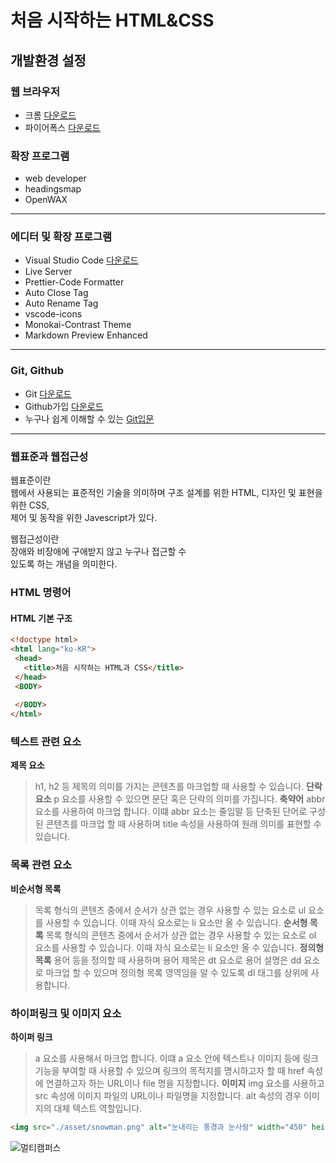 # 처음 시작하는 HTML&CSS
## 개발환경 설정
### 웹 브라우저
 * 크롬 [다운로드](https://www.google.co.kr/chrome/index.html)  
 * 파이어폭스 [다운로드](https://www.mozilla.org/ko/firefox/new/)
 ### 확장 프로그램
 * web developer
 * headingsmap
 * OpenWAX
---------------------------------------
 ### 에디터 및 확장 프로그램
 * Visual Studio Code [다운로드](https://code.visualstudio.com/)
 * Live Server
 * Prettier-Code Formatter
 * Auto Close Tag
 * Auto Rename Tag
 * vscode-icons
 * Monokai-Contrast Theme
 * Markdown Preview Enhanced
---------------------------------------
 ### Git, Github
 * Git [다운로드](https://git-scm.com/downloads)
 * Github가입 [다운로드](https://github.com/)
 * 누구나 쉽게 이해할 수 있는 [Git입문](https://backlog.com/git-tutorial/kr/)
---------------------------------------
 ### 웹표준과 웹접근성
 웹표준이란  
 웹에서 사용되는 표준적인 기술을 의미하며 구조 설계를 위한 HTML, 디자인 및 표현을 위한 CSS,  
 제어 및 동작을 위한 Javescript가 있다.

 웹접근성이란  
 장애와 비장애에 구애받지 않고 누구나 접근할 수  
 있도록 하는 개념을 의미한다.

 ### HTML 명령어
 #### HTML 기본 구조
 ```html
<!doctype html>
<html lang="ko-KR">
  <head>
    <title>처음 시작하는 HTML과 CSS</title>
  </head>
  <BODY>
      
  </BODY>
</html>
 ```
 ### 텍스트 관련 요소
 **제목 요소**  
 > h1, h2 등 제목의 의미를 가지는 콘텐츠를 마크업할 때 사용할 수 있습니다.
 **단락 요소**
 > p 요소를 사용할 수 있으면 문단 혹은 단락의 의미를 가집니다.
 **축약어**
 > abbr 요소를 사용하여 마크업 합니다. 이떄 abbr 요소는 줄임말 등 단축된 단어로 구성된 콘텐츠를 마크업 할 때 사용하며 title 속성을 사용하여 원래 의미를 표현할 수 있습니다.
### 목록 관련 요소
**비순서형 목록**
> 목록 형식의 콘텐츠 중에서 순서가 상관 없는 경우 사용할 수 있는 요소로 ul 요소를 사용할 수 있습니다. 이때 자식 요소로는 li 요소만 올 수 있습니다.
**순서형 목록**
> 목록 형식의 콘텐츠 중에서 순서가 상관 없는 경우 사용할 수 있는 요소로 ol 요소를 사용할 수 있습니다. 이때 자식 요소로는 li 요소만 올 수 있습니다.
**정의형 목록**
> 용어 등을 정의할 때 사용하며 용어 제목은 dt 요소로 용어 설명은 dd 요소로 마크업 할 수 있으며 정의형 목록 영역임을 알 수 있도록 dl 태그를 상위에 사용합니다.
### 하이퍼링크 및 이미지 요소
**하이퍼 링크**
> a 요소를 사용해서 마크업 합니다. 이떄 a 요소 안에 텍스트나 이미지 등에 링크 기능을 부여할 때 사용할 수 있으며 링크의 목적지를 명시하고자 할 때 href 속성에 연결하고자 하는 URL이나 file 명을 지정합니다.
**이미지**
> img 요소를 사용하고 src 속성에 이미지 파일의 URL이나 파일명을 지정합니다. alt 속성의 경우 이미지의 대체 텍스트 역할입니다.
```html
<img src="./asset/snowman.png" alt="눈내리는 풍경과 눈사람" width="450" height="350">
```
![멀티캠퍼스](http://el.multicampus.com/landing/images/2016/common/logo.gif)

